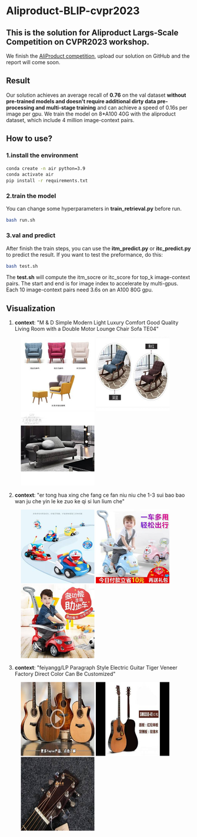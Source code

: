 # Aliproduct-BLIP-cvpr2023
## This is the solution for Aliproduct Largs-Scale Competition on CVPR2023 workshop.

We finish the [AliProduct competition](https://tianchi.aliyun.com/competition/entrance/532077/introduction?spm=a2c22.12281957.0.0.605a3b74xC42iA), upload our solution on GitHub and the report will come soon.

## Result
Our solution achieves an average recall of **0.76** on the val dataset **without pre-trained models and doesn't require additional dirty data pre-processing and multi-stage training** and can achieve a speed of 0.16s per image per gpu.
We train the model on 8*A100 40G with the aliproduct dataset, which include 4 million image-context pairs.

## How to use?

### 1.install the environment
```bash
conda create -n air python=3.9
conda activate air
pip install -r requirements.txt
```

### 2.train the model
You can change some hyperparameters in **train_retrieval.py** before run.
```bash
bash run.sh
```

### 3.val and predict
After finish the train steps, you can use the **itm_predict.py** or **itc_predict.py** to predict the result. If you want to test the preformance, do this:
```bash
bash test.sh
```
The **test.sh** will compute the itm_socre or itc_score for top_k image-context pairs. The start and end is for image index to accelerate by multi-gpus. Each 10 image-context pairs need 3.6s on an A100 80G gpu.

## Visualization
1. **context**: "M & D Simple Modern Light Luxury Comfort Good Quality Living Room with a Double Motor Lounge Chair Sofa TE04"
<figure>
<img src=imgs/cap1_1.jpg width=200 height=200/>
<img src=imgs/cap1_2.jpg width=200 height=200/>
<img src=imgs/cap1_3.jpg width=200 height=200/>
</figure>

2. **context**: "er tong hua xing che fang ce fan niu niu che 1-3 sui bao bao wan ju che yin le ke zuo ke qi si lun lium che"
<figure>
<img src=imgs/cap2_1.jpg width=200 height=200/>
<img src=imgs/cap2_2.jpg width=200 height=200/>
<img src=imgs/cap2_3.jpg width=200 height=200/>
</figure>

3. **context**: "feiyangg/LP Paragraph Style Electric Guitar Tiger Veneer Factory Direct Color Can Be Customized"
<figure>
<img src=imgs/cap3_1.jpg width=200 height=200/>
<img src=imgs/cap3_2.jpg width=200 height=200/>
<img src=imgs/cap3_3.jpg width=200 height=200/>
</figure>